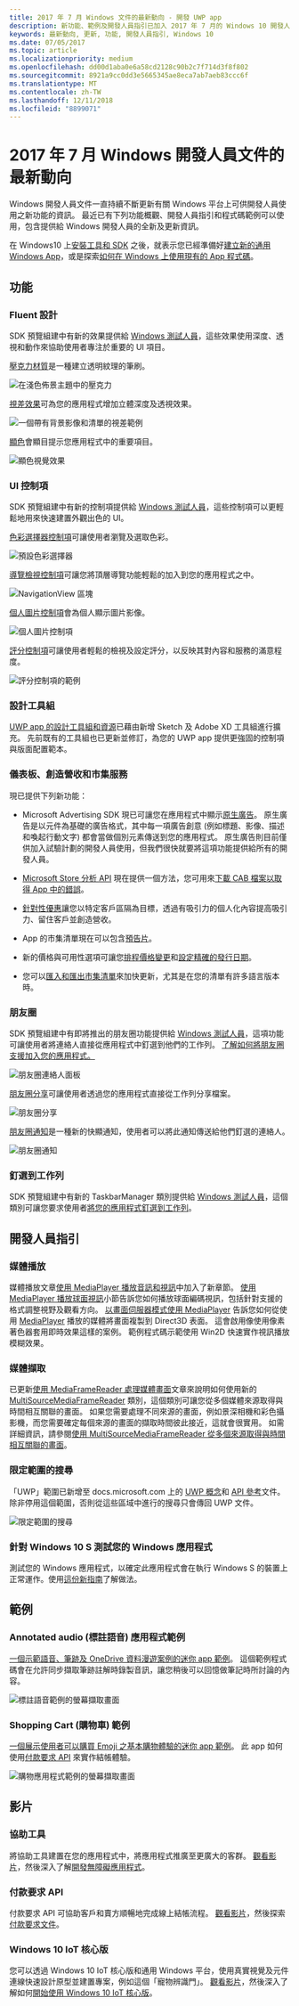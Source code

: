 ```yaml
---
title: 2017 年 7 月 Windows 文件的最新動向 - 開發 UWP app
description: 新功能、範例及開發人員指引已加入 2017 年 7 月的 Windows 10 開發人員文件中
keywords: 最新動向, 更新, 功能, 開發人員指引, Windows 10
ms.date: 07/05/2017
ms.topic: article
ms.localizationpriority: medium
ms.openlocfilehash: dd00d1aba0e6a58cd2128c90b2c7f714d3f8f802
ms.sourcegitcommit: 8921a9cc0dd3e5665345ae8eca7ab7aeb83ccc6f
ms.translationtype: MT
ms.contentlocale: zh-TW
ms.lasthandoff: 12/11/2018
ms.locfileid: "8899071"
---
```

# <a name="whats-new-in-the-windows-developer-docs-in-july-2017"></a>2017 年 7 月 Windows 開發人員文件的最新動向

Windows 開發人員文件一直持續不斷更新有關 Windows 平台上可供開發人員使用之新功能的資訊。 最近已有下列功能概觀、開發人員指引和程式碼範例可以使用，包含提供給 Windows 開發人員的全新及更新資訊。

在 Windows10 上[安裝工具和 SDK](http://go.microsoft.com/fwlink/?LinkId=821431) 之後，就表示您已經準備好[建立新的通用 Windows App](../get-started/your-first-app.md)，或是探索[如何在 Windows 上使用現有的 App 程式碼](../porting/index.md)。

## <a name="features"></a>功能

### <a name="fluent-design"></a>Fluent 設計

SDK 預覽組建中有新的效果提供給 [Windows 測試人員](https://insider.windows.com/)，這些效果使用深度、透視和動作來協助使用者專注於重要的 UI 項目。

[壓克力材質](../design/style/acrylic.md)是一種建立透明紋理的筆刷。 

![在淺色佈景主題中的壓克力](../design/style/images/Acrylic_DarkTheme_Base.png)

[視差效果](../design/motion/parallax.md)可為您的應用程式增加立體深度及透視效果。

![一個帶有背景影像和清單的視差範例](../design/style/images/_Parallax_v2.gif)

[顯色](../design/style/reveal.md)會顯目提示您應用程式中的重要項目。 

![顯色視覺效果](../design/style/images/Nav_Reveal_Animation.gif)

### <a name="ui-controls"></a>UI 控制項

SDK 預覽組建中有新的控制項提供給 [Windows 測試人員](https://insider.windows.com/)，這些控制項可以更輕鬆地用來快速建置外觀出色的 UI。

[色彩選擇器控制項](../design/controls-and-patterns/color-picker.md)可讓使用者瀏覽及選取色彩。  

![預設色彩選擇器](../design/controls-and-patterns/images/color-picker-default.png)

[導覽檢視控制項](../design/controls-and-patterns/navigationview.md)可讓您將頂層導覽功能輕鬆的加入到您的應用程式之中。

![NavigationView 區塊](../design/controls-and-patterns/images/navview_sections.png)

[個人圖片控制項](../design/controls-and-patterns/person-picture.md)會為個人顯示圖片影像。

![個人圖片控制項](../design/controls-and-patterns/images/person-picture/person-picture_hero.png)

[評分控制項](../design/controls-and-patterns/rating.md)可讓使用者輕鬆的檢視及設定評分，以反映其對內容和服務的滿意程度。

![評分控制項的範例](../design/controls-and-patterns/images/rating_rs2_doc_ratings_intro.png)

### <a name="design-toolkits"></a>設計工具組

[UWP app 的設計工具組和資源](../design/downloads/index.md)已藉由新增 Sketch 及 Adobe XD 工具組進行擴充。 先前既有的工具組也已更新並修訂，為您的 UWP app 提供更強固的控制項與版面配置範本。

### <a name="dashboard-monetization-and-store-services"></a>儀表板、創造營收和市集服務

現已提供下列新功能：

* Microsoft Advertising SDK 現已可讓您在應用程式中顯示[原生廣告](../monetize/native-ads.md)。 原生廣告是以元件為基礎的廣告格式，其中每一項廣告創意 (例如標題、影像、描述和喚起行動文字) 都會當做個別元素傳送到您的應用程式。 原生廣告則目前僅供加入試驗計劃的開發人員使用，但我們很快就要將這項功能提供給所有的開發人員。

* [Microsoft Store 分析 API](../monetize/access-analytics-data-using-windows-store-services.md) 現在提供一個方法，您可用來[下載 CAB 檔案以取得 App 中的錯誤](../monetize/download-the-cab-file-for-an-error-in-your-app.md)。

* [針對性優惠](../publish/use-targeted-offers-to-maximize-engagement-and-conversions.md)讓您以特定客戶區隔為目標，透過有吸引力的個人化內容提高吸引力、留住客戶並創造營收。 

* App 的市集清單現在可以包含[預告片](../publish/app-screenshots-and-images.md#trailers)。

* 新的價格與可用性選項可讓您[排程價格變更](../publish/set-and-schedule-app-pricing.md)和[設定精確的發行日期](..//publish/configure-precise-release-scheduling.md)。

* 您可以[匯入和匯出市集清單](../publish/import-and-export-store-listings.md)來加快更新，尤其是在您的清單有許多語言版本時。

### <a name="my-people"></a>朋友圈

SDK 預覽組建中有即將推出的朋友圈功能提供給 [Windows 測試人員](https://insider.windows.com/)，這項功能可讓使用者將連絡人直接從應用程式中釘選到他們的工作列。 [了解如何將朋友圈支援加入您的應用程式。](../contacts-and-calendar/my-people-support.md)

![朋友圈連絡人面板](images/my-people.png)

[朋友圈分享](../contacts-and-calendar/my-people-sharing.md)可讓使用者透過您的應用程式直接從工作列分享檔案。

![朋友圈分享](images/my-people-sharing.png)

[朋友圈通知](../contacts-and-calendar/my-people-support.md)是一種新的快顯通知，使用者可以將此通知傳送給他們釘選的連絡人。

![朋友圈通知](images/my-people-notification.png)

### <a name="pin-to-taskbar"></a>釘選到工作列

SDK 預覽組建中有新的 TaskbarManager 類別提供給 [Windows 測試人員](https://insider.windows.com/)，這個類別可讓您要求使用者[將您的應用程式釘選到工作列](../design/shell/pin-to-taskbar.md)。

## <a name="developer-guidance"></a>開發人員指引

### <a name="media-playback"></a>媒體播放

媒體播放文章[使用 MediaPlayer 播放音訊和視訊](../audio-video-camera/play-audio-and-video-with-mediaplayer.md)中加入了新章節。 [使用 MediaPlayer 播放球面視訊](../audio-video-camera/play-audio-and-video-with-mediaplayer.md)小節告訴您如何播放球面編碼視訊，包括針對支援的格式調整視野及觀看方向。 [以畫面伺服器模式使用 MediaPlayer](../audio-video-camera/play-audio-and-video-with-mediaplayer.md#use-mediaplayer-in-frame-server-mode) 告訴您如何從使用 [MediaPlayer](https://docs.microsoft.com/uwp/api/Windows.Media.Playback.MediaPlayer) 播放的媒體將畫面複製到 Direct3D 表面。 這會啟用像使用像素著色器套用即時效果這樣的案例。 範例程式碼示範使用 Win2D 快速實作視訊播放模糊效果。

### <a name="media-capture"></a>媒體擷取

已更新[使用 MediaFrameReader 處理媒體畫面](../audio-video-camera/process-media-frames-with-mediaframereader.md)文章來說明如何使用新的 [MultiSourceMediaFrameReader](https://docs.microsoft.com/uwp/api/windows.media.capture.frames.multisourcemediaframereader) 類別，這個類別可讓您從多個媒體來源取得與時間相互關聯的畫面。 如果您需要處理不同來源的畫面，例如景深相機和彩色攝影機，而您需要確定每個來源的畫面的擷取時間彼此接近，這就會很實用。 如需詳細資訊，請參閱[使用 MultiSourceMediaFrameReader 從多個來源取得與時間相互關聯的畫面](../audio-video-camera/process-media-frames-with-mediaframereader.md#use-multisourcemediaframereader-to-get-time-corellated-frames-from-multiple-sources)。

### <a name="scoped-search"></a>限定範圍的搜尋

「UWP」範圍已新增至 docs.microsoft.com 上的 [UWP 概念](../get-started/universal-application-platform-guide.md)和 [API 參考](https://docs.microsoft.com/en-us/uwp/api/)文件。 除非停用這個範圍，否則從這些區域中進行的搜尋只會傳回 UWP 文件。

![限定範圍的搜尋](images/scoped-search.png)

### <a name="test-your-windows-app-for-windows-10-s"></a>針對 Windows 10 S 測試您的 Windows 應用程式

測試您的 Windows 應用程式，以確定此應用程式會在執行 Windows S 的裝置上正常運作。使用[這份新指南](../porting/desktop-to-uwp-test-windows-s.md)了解做法。 

## <a name="samples"></a>範例

### <a name="annotated-audio-app-sample"></a>Annotated audio (標註語音) 應用程式範例

[一個示範語音、筆跡及 OneDrive 資料漫遊案例的迷你 app 範例](https://github.com/Microsoft/Windows-appsample-annotated-audio)。 這個範例程式碼會在允許同步擷取筆跡註解時錄製音訊，讓您稍後可以回憶做筆記時所討論的內容。

![標註語音範例的螢幕擷取畫面](images/Playback.png)  

### <a name="shopping-app-sample"></a>Shopping Cart (購物車) 範例

[一個展示使用者可以購買 Emoji 之基本購物體驗的迷你 app 範例](https://github.com/Microsoft/Windows-appsample-shopping)。 此 app 如何使用[付款要求 API](https://docs.microsoft.com/uwp/api/windows.applicationmodel.payments) 來實作結帳體驗。

![購物應用程式範例的螢幕擷取畫面](images/shoppingcart.png)  

## <a name="videos"></a>影片

### <a name="accessibility"></a>協助工具

將協助工具建置在您的應用程式中，將應用程式推廣至更廣大的客群。 [觀看影片](https://channel9.msdn.com/Blogs/One-Dev-Minute/Developing-Apps-for-Accessibility)，然後深入了解[開發無障礙應用程式](https://developer.microsoft.com/en-us/windows/accessible-apps)。

### <a name="payments-request-api"></a>付款要求 API

付款要求 API 可協助客戶和賣方順暢地完成線上結帳流程。 [觀看影片](https://channel9.msdn.com/Blogs/One-Dev-Minute/Using-the-Payments-Request-API)，然後探索[付款要求文件](https://channel9.msdn.com/Blogs/One-Dev-Minute/Using-the-Payments-Request-API)。

### <a name="windows-10-iot-core"></a>Windows 10 IoT 核心版

您可以透過 Windows 10 IoT 核心版和通用 Windows 平台，使用真實視覺及元件連線快速設計原型並建置專案，例如這個「寵物辨識門」。 [觀看影片](https://channel9.msdn.com/Blogs/One-Dev-Minute/Building-a-Pet-Recognition-Door-Using-Windows-10-IoT-Core)，然後深入了解如何[開始使用 Windows 10 IoT 核心版](https://developer.microsoft.com/en-us/windows/iot)。